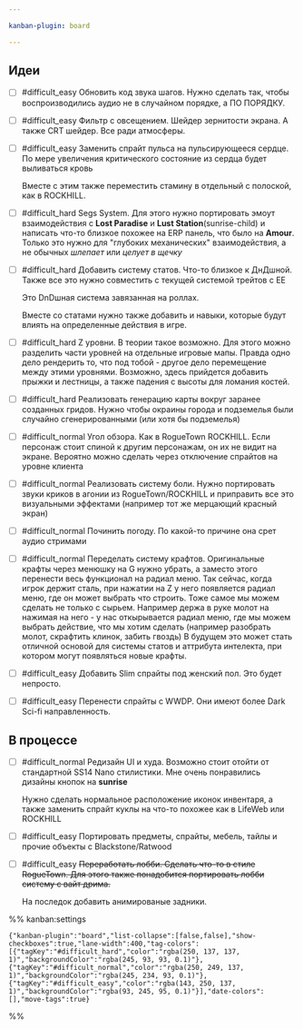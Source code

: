 ```yaml
---

kanban-plugin: board

---
```


## Идеи

- [ ] #difficult_easy
	Обновить код звука шагов. Нужно сделать так, чтобы воспроизводились аудио не в случайном порядке, а ПО ПОРЯДКУ.
- [ ] #difficult_easy
	Фильтр с овсещением. Шейдер зернитости экрана. А также CRT шейдер. Все ради атмосферы.
- [ ] #difficult_easy
	Заменить спрайт пульса на пульсирующееся сердце. По мере увеличения критического состояние из сердца будет выливаться кровь

	Вместе с этим также переместить стамину в отдельный с полоской, как в ROCKHILL.
- [ ] #difficult_hard
	Segs System. Для этого нужно портировать эмоут взаимодействия с **Lost Paradise** и **Lust Station**(sunrise-child) и написать что-то близкое похожее на ERP панель, что было на **Amour**.
	Только это нужно для "глубоких механических" взаимодействия, а не обычных *шлепает* или *целует в щечку*
- [ ] #difficult_hard
	Добавить систему статов. Что-то близкое к ДнДшной. Также все это нужно совместить с текущей системой трейтов с EE

	Это DnDшная система завязанная на роллах.

	Вместе со статами нужно также добавить и навыки, которые будут влиять на определенные действия в игре.
- [ ] #difficult_hard
	Z уровни. В теории такое возможно. Для этого можно разделить части уровней на отдельные игровые мапы. Правда одно дело рендерить то, что под тобой - другое дело перемещение между этими уровнями. Возможно, здесь прийдется добавить прыжки и лестницы, а также падения с высоты для ломания костей.
- [ ] #difficult_hard
	Реализовать генерацию карты вокруг заранее созданных гридов. Нужно чтобы окраины города и подземелья были случайно сгенерированными (или хотя бы подземелья)
- [ ] #difficult_normal
	Угол обзора. Как в RogueTown ROCKHILL. Если персонаж стоит спиной к другим персонажам, он их не видит на экране.
	Вероятно можно сделать через отключение спрайтов на уровне клиента
- [ ] #difficult_normal
	Реализовать систему боли. Нужно портировать звуки криков в агонии из RogueTown/ROCKHILL и приправить все это визуальными эффектами (например тот же мерцающий красный экран)
- [ ] #difficult_normal
	Починить погоду. По какой-то причине она срет аудио стримами
- [ ] #difficult_normal
	Переделать систему крафтов. Оригинальные крафты через менюшку на G нужно убрать, а заместо этого перенести весь функционал на радиал меню.
	Так сейчас, когда игрок держит сталь, при нажатии на Z у него появляется радиал меню, где он может выбрать что строить.
	Тоже самое мы можем сделать не только с сырьем. Например держа в руке молот на нажимая на него - у нас откырывается радиал меню, где мы можем выбрать действие, что мы хотим сделать (например разобрать молот, скрафтить клинок, забить гвоздь)
	В будущем это может стать отличной основой для системы статов и аттрибута интелекта, при котором могут появляться новые крафты.
- [ ] #difficult_easy
	Добавить Slim спрайты под женский пол. Это будет непросто.
- [ ] #difficult_easy
	Перенести спрайты с WWDP. Они имеют более Dark Sci-fi направленность.


## В процессе

- [ ] #difficult_normal
	Редизайн UI и худа. Возможно стоит отойти от стандартной SS14 Nano стилистики.
	Мне очень понравились дизайны кнопок на **sunrise**

	Нужно сделать нормальное расположение иконок инвентаря, а также заменить спрайт куклы на что-то похожее как в LifeWeb или ROCKHILL
- [ ] #difficult_easy
	Портировать предметы, спрайты, мебель, тайлы и прочие объекты с Blackstone/Ratwood
- [ ] #difficult_easy
    ~~Переработать лобби. Сделать что-то в стиле RogueTown. Для этого также понадобится портировать лобби систему с вайт дрима.~~

	На последок добавить анимированые задники.




%% kanban:settings
```
{"kanban-plugin":"board","list-collapse":[false,false],"show-checkboxes":true,"lane-width":400,"tag-colors":[{"tagKey":"#difficult_hard","color":"rgba(250, 137, 137, 1)","backgroundColor":"rgba(245, 93, 93, 0.1)"},{"tagKey":"#difficult_normal","color":"rgba(250, 249, 137, 1)","backgroundColor":"rgba(245, 234, 93, 0.1)"},{"tagKey":"#difficult_easy","color":"rgba(143, 250, 137, 1)","backgroundColor":"rgba(93, 245, 95, 0.1)"}],"date-colors":[],"move-tags":true}
```
%%
